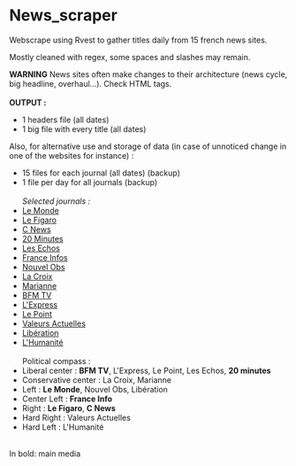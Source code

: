 # News_scraper
Webscrape using Rvest to gather titles daily from 15 french news sites.

Mostly cleaned with regex, some spaces and slashes may remain.

**WARNING** News sites often make changes to their architecture (news cycle, big headline, overhaul...). Check HTML tags.
<br><br>
**OUTPUT :** 
- 1 headers file (all dates)
- 1 big file with every title (all dates)

Also, for alternative use and storage of data (in case of unnoticed change in one of the websites for instance) :
- 15 files for each journal (all dates) (backup)
- 1 file per day for all journals (backup)
<br><br>
_Selected journals :_
- [Le Monde](https://www.lemonde.fr/)
- [Le Figaro](https://www.lefigaro.fr/)
- [C News](https://www.cnews.fr/)
- [20 Minutes](https://www.20minutes.fr/)
- [Les Echos](https://www.lesechos.fr/)
- [France Infos](https://www.francetvinfo.fr/)
- [Nouvel Obs](https://www.nouvelobs.com/)
- [La Croix](https://www.la-croix.fr/)
- [Marianne](https://www.marianne.net/)
- [BFM TV](https://www.bfmtv.com/)
- [L'Express](https://www.lexpress.fr/)
- [Le Point](https://www.lepoint.fr/)
- [Valeurs Actuelles](https://www.valeursactuelles.com/)
- [Libération](https://www.liberation.fr/)
- [L'Humanité](https://www.humanite.fr/)
<br><br>
Political compass :
- Liberal center : **BFM TV**, L'Express, Le Point, Les Echos, **20 minutes**
- Conservative center : La Croix, Marianne
- Left : **Le Monde**, Nouvel Obs, Libération
- Center Left : **France Info**
- Right : **Le Figaro**, **C News**
- Hard Right : Valeurs Actuelles
- Hard Left : L'Humanité

<br>
In bold: main media
